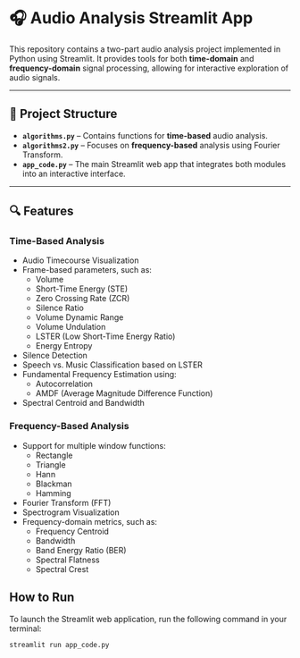 # 🎧 Audio Analysis Streamlit App

This repository contains a two-part audio analysis project implemented in Python using Streamlit. It provides tools for both **time-domain** and **frequency-domain** signal processing, allowing for interactive exploration of audio signals.

---

## 📁 Project Structure

- **`algorithms.py`** – Contains functions for **time-based** audio analysis.
- **`algorithms2.py`** – Focuses on **frequency-based** analysis using Fourier Transform.
- **`app_code.py`** – The main Streamlit web app that integrates both modules into an interactive interface.

---
## 🔍 Features

###  Time-Based Analysis

- Audio Timecourse Visualization
- Frame-based parameters, such as:
  - Volume
  - Short-Time Energy (STE)
  - Zero Crossing Rate (ZCR)
  - Silence Ratio
  - Volume Dynamic Range
  - Volume Undulation
  - LSTER (Low Short-Time Energy Ratio)
  - Energy Entropy
- Silence Detection
- Speech vs. Music Classification based on LSTER
- Fundamental Frequency Estimation using:
  - Autocorrelation
  - AMDF (Average Magnitude Difference Function)
- Spectral Centroid and Bandwidth

### Frequency-Based Analysis

- Support for multiple window functions:
  - Rectangle
  - Triangle
  - Hann
  - Blackman
  - Hamming
- Fourier Transform (FFT)
- Spectrogram Visualization
- Frequency-domain metrics, such as:
  - Frequency Centroid
  - Bandwidth
  - Band Energy Ratio (BER)
  - Spectral Flatness
  - Spectral Crest

## How to Run

To launch the Streamlit web application, run the following command in your terminal:

```bash
streamlit run app_code.py
